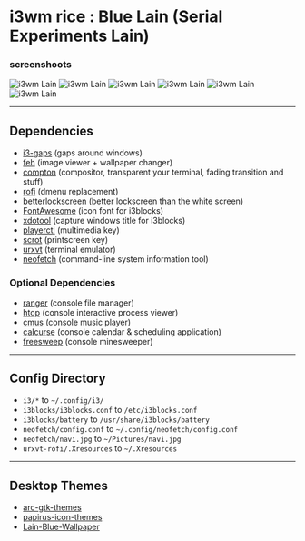 # i3wm rice : Blue Lain (Serial Experiments Lain)

### screenshoots
![i3wm Lain](https://raw.githubusercontent.com/nversleep012/i3wm-rice-BlueLain/master/screenshots/01-Desktop.png)
![i3wm Lain](https://raw.githubusercontent.com/nversleep012/i3wm-rice-BlueLain/master/screenshots/02-neofetch.png)
![i3wm Lain](https://raw.githubusercontent.com/nversleep012/i3wm-rice-BlueLain/master/screenshots/03-rofidmenu.png)
![i3wm Lain](https://raw.githubusercontent.com/nversleep012/i3wm-rice-BlueLain/master/screenshots/04-console-aplications.png)
![i3wm Lain](https://raw.githubusercontent.com/nversleep012/i3wm-rice-BlueLain/master/screenshots/06-another-console-applications.png)
![i3wm Lain](https://raw.githubusercontent.com/nversleep012/i3wm-rice-BlueLain/master/screenshots/05-lockscreen.png)
***
## Dependencies
* [i3-gaps](https://github.com/Airblader/i3)  (gaps around windows)
* [feh](https://feh.finalrewind.org/)   (image viewer + wallpaper changer)
* [compton](https://github.com/chjj/compton)  (compositor, transparent your terminal, fading transition and stuff)
* [rofi](https://github.com/DaveDavenport/rofi)   (dmenu replacement)
* [betterlockscreen](https://github.com/pavanjadhaw/betterlockscreen)   (better lockscreen than the white screen)
* [FontAwesome](https://fontawesome.com/) (icon font for i3blocks)
* [xdotool](https://github.com/jordansissel/xdotool) (capture windows title for i3blocks)
* [playerctl](https://github.com/acrisci/playerctl) (multimedia key)
* [scrot](https://github.com/dreamer/scrot) (printscreen key)
* [urxvt](https://wiki.archlinux.org/index.php/Rxvt-unicode) (terminal emulator)
* [neofetch](https://github.com/dylanaraps/neofetch) (command-line system information tool)

### Optional Dependencies
* [ranger](https://github.com/ranger/ranger) (console file manager)
* [htop](https://github.com/hishamhm/htop) (console interactive process viewer)
* [cmus](https://cmus.github.io/) (console music player)
* [calcurse](https://www.calcurse.org/) (console calendar & scheduling application)
* [freesweep](https://github.com/rwestlund/freesweep) (console minesweeper)
***
## Config Directory
* `i3/*`  to   `~/.config/i3/`
* `i3blocks/i3blocks.conf` to `/etc/i3blocks.conf`
* `i3blocks/battery` to `/usr/share/i3blocks/battery`
* `neofetch/config.conf` to `~/.config/neofetch/config.conf`
* `neofetch/navi.jpg` to `~/Pictures/navi.jpg`
* `urxvt-rofi/.Xresources` to `~/.Xresources`
***
## Desktop Themes
* [arc-gtk-themes](https://github.com/horst3180/arc-theme)
* [papirus-icon-themes](https://github.com/PapirusDevelopmentTeam/papirus-icon-theme)
* [Lain-Blue-Wallpaper](https://raw.githubusercontent.com/nversleep012/i3wm-rice-BlueLain/master/wallpaper/lainblue.jpg)
